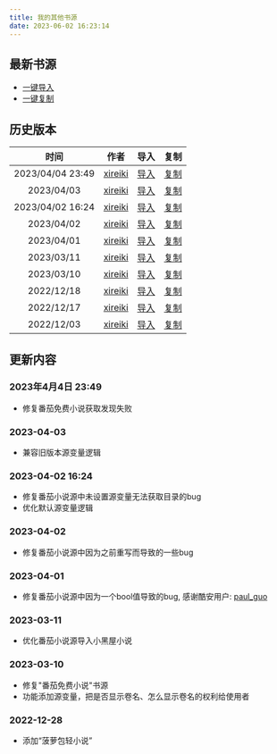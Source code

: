 ```yaml
---
title: 我的其他书源
date: 2023-06-02 16:23:14
---
```

## 最新书源
  - <a href="javascript:legado('/file/bookSource.json')">一键导入</a>
  - <a href="javascript:legado('/file/bookSource.json','copy')">一键复制</a>

## 历史版本
<table>
  <thead>
    <tr>
      <th align="center">时间</th>
      <th align="center">作者</th>
      <th align="center">导入</th>
      <th align="center">复制</th>
    </tr>
  </thead>
  <tbody>
    <tr>
      <td align="center">2023/04/04 23:49</td>
      <td align="center"><a href="/">xireiki</a></td>
      <td align="center"><a href="javascript:legado('/file/bookSource-202304042349.json')">导入</a></td>
      <td align="center"><a href="javascript:legado('/file/bookSource-202304042349.json','copy')">复制</a></td>
    </tr>
    <tr>
      <td align="center">2023/04/03</td>
      <td align="center"><a href="/">xireiki</a></td>
      <td align="center"><a href="javascript:legado('/file/bookSource-2023-04-03.json')">导入</a></td>
      <td align="center"><a href="javascript:legado('/file/bookSource-2023-04-03.json','copy')">复制</a></td>
    </tr>
    <tr>
      <td align="center">2023/04/02 16:24</td>
      <td align="center"><a href="/">xireiki</a></td>
      <td align="center"><a href="javascript:legado('/file/bookSource-2023-04-02_2.json')">导入</a></td>
      <td align="center"><a href="javascript:legado('/file/bookSource-2023-04-02_2.json','copy')">复制</a></td>
    </tr>
    <tr>
      <td align="center">2023/04/02</td>
      <td align="center"><a href="/">xireiki</a></td>
      <td align="center"><a href="javascript:legado('/file/bookSource-2023-04-02.json')">导入</a></td>
      <td align="center"><a href="javascript:legado('/file/bookSource-2023-04-02.json','copy')">复制</a></td>
    </tr>
    <tr>
      <td align="center">2023/04/01</td>
      <td align="center"><a href="/">xireiki</a></td>
      <td align="center"><a href="javascript:legado('/file/bookSource-2023-04-01.json')">导入</a></td>
      <td align="center"><a href="javascript:legado('/file/bookSource-2023-04-01.json','copy')">复制</a></td>
    </tr>
    <tr>
      <td align="center">2023/03/11</td>
      <td align="center"><a href="/">xireiki</a></td>
      <td align="center"><a href="javascript:legado('/file/bookSource-2023-03-11.json')">导入</a></td>
      <td align="center"><a href="javascript:legado('/file/bookSource-2023-03-11.json','copy')">复制</a></td>
    </tr>
    <tr>
      <td align="center">2023/03/10</td>
      <td align="center"><a href="/">xireiki</a></td>
      <td align="center"><a href="javascript:legado('/file/bookSource-2023-03-10.json')">导入</a></td>
      <td align="center"><a href="javascript:legado('/file/bookSource-2023-03-10.json','copy')">复制</a></td>
    </tr>
    <tr>
      <td align="center">2022/12/18</td>
      <td align="center"><a href="/">xireiki</a></td>
      <td align="center"><a href="javascript:legado('/file/bookSource-2022-12-18.json')">导入</a></td>
      <td align="center"><a href="javascript:legado('/file/bookSource-2022-12-18.json','copy')">复制</a></td>
    </tr>
    <tr>
      <td align="center">2022/12/17</td>
      <td align="center"><a href="/">xireiki</a></td>
      <td align="center"><a href="javascript:legado('/file/bookSource-2022-12-17.json')">导入</a></td>
      <td align="center"><a href="javascript:legado('/file/bookSource-2022-12-17.json','copy')">复制</a></td>
    </tr>
    <tr>
      <td align="center">2022/12/03</td>
      <td align="center"><a href="/">xireiki</a></td>
      <td align="center"><a href="javascript:legado('/file/bookSource-2022-12-03.json')">导入</a></td>
      <td align="center"><a href="javascript:legado('/file/bookSource-2022-12-03.json','copy')">复制</a></td>
    </tr>
  </tbody>
</table>

## 更新内容
### 2023年4月4日 23:49
  - 修复番茄免费小说获取发现失败

### 2023-04-03
  - 兼容旧版本源变量逻辑

### 2023-04-02 16:24
  - 修复番茄小说源中未设置源变量无法获取目录的bug
  - 优化默认源变量逻辑

### 2023-04-02
  - 修复番茄小说源中因为之前重写而导致的一些bug

### 2023-04-01
  - 修复番茄小说源中因为一个bool值导致的bug, 感谢酷安用户: [paul_guo](http://www.coolapk.com/u/476778)

### 2023-03-11
  - 优化番茄小说源导入小黑屋小说

### 2023-03-10
  - 修复"番茄免费小说"书源
  - 功能添加源变量，把是否显示卷名、怎么显示卷名的权利给使用者

### 2022-12-28
  - 添加“菠萝包轻小说”
